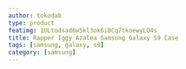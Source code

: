 ```yaml
---
author: tokodab
type: product
featimg: 1ULtodsad6w5kl3ok6i8Cq7tkoewyLQ4s
title: Rapper Iggy Azalea Samsung Galaxy S9 Case
tags: [samsung, galaxy, s9]
category: [samsung]
---
```

